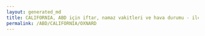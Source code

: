 ```yaml
---
layout: generated_md
title: CALIFORNIA, ABD için iftar, namaz vakitleri ve hava durumu - ilçe/eyalet seç
permalink: /ABD/CALIFORNIA/OXNARD
---
```


<script type="text/javascript">
  var country = ABD;
  var city = CALIFORNIA;
  var state = OXNARD;
  var lat = 72;
  var lon = 21;
</script>
